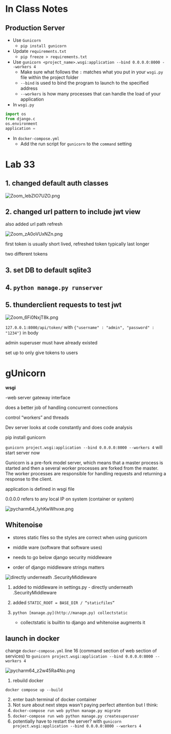 # In Class Notes

## Production Server

* Use `Gunicorn`
  * `pip install gunicorn`
* Update `requirements.txt`
  * `pip freeze > requirements.txt`
* Use `gunicorn <project_name>.wsgi:application --bind 0.0.0.0:8000 --workers 4`
  * Make sure what follows the `:` matches what you put in your `wsgi.py` file within the project folder
  * `--bind` is used to bind the program to launch to the specified address
  * `--workers` is how many processes that can handle the load of your application
* In `wsgi.py`

```py
import os
from django.c
os.environment
application = 
```

* In `docker-compose.yml`
  * Add the run script for `gunicorn` to the `command` setting

# Lab 33

## 1. changed default auth classes

![Zoom_lebZIO7UZO.png](https://i.imgur.com/jLdX6mT.png)

## 2. changed url pattern to include jwt view

  also added url path refresh 

![Zoom_zA0oVUxNZn.png](https://i.imgur.com/Nh4BjGs.png)

first token is usually short lived, refreshed token typically last longer

two different tokens 

## 3. set DB to default sqlite3

## 4. `python manage.py runserver`

## 5. thunderclient requests to test jwt

![Zoom_6Fi0NxjT8k.png](https://i.imgur.com/n3SiqmW.png)

`127.0.0.1:8000/api/token/` with `{"username" : "admin", "password" : "1234"}` in body

admin superuser must have already existed

set up to only give tokens to users

# gUnicorn

**wsgi** 

-web server gateway interface

does a better job of handling concurrent connections

control “workers” and threads

Dev server looks at code constantly and does code analysis

pip install gunicorn

`gunicorn project.wsgi:application --bind 0.0.0.0:8000 --workers 4` will start server now 

Gunicorn is a pre-fork model server, which means that a master process is started and then a several worker processes are forked from the master. The worker processes are responsible for handling requests and returning a response to the client.

application is defined in wsgi file 

0.0.0.0 refers to any local IP on system (container or system)

![pycharm64_IyhKwWhvxe.png](https://i.imgur.com/DMpBjEu.png)

## Whitenoise

- stores static files so the styles are correct when using gunicorn

- middle ware (software that software uses)

- needs to go below django security middleware

- order of django middleware strings matters


![directly underneath .SecurityMiddleware](https://i.imgur.com/LrCIXnd.png)


1. added to middleware in settings.py - directly underneath .SecurityMiddleware
2. added `STATIC_ROOT = BASE_DIR / “staticfiles”`
3. `python [manage.py](http://manage.py) collectstatic`
    
    - collectstatic is builtin to django and whitenoise augments it
    

## launch in docker

change `docker-compose.yml`  line 16 (command section of web section of services) to `gunicorn project.wsgi:application --bind 0.0.0.0:8000 --workers 4`

![pycharm64_z2w45Ra4No.png](https://i.imgur.com/XDs5KCU.png)

1. rebuild docker 

`docker compose up --build`

2. enter bash terminal of docker container
3. Not sure about next steps wasn't paying perfect attention but I think:
5. `docker-compose run web python manage.py migrate`
6. `docker-compose run web python manage.py createsuperuser`
7. potentially have to restart the server? with `gunicorn project.wsgi:application --bind 0.0.0.0:8000 --workers 4`
